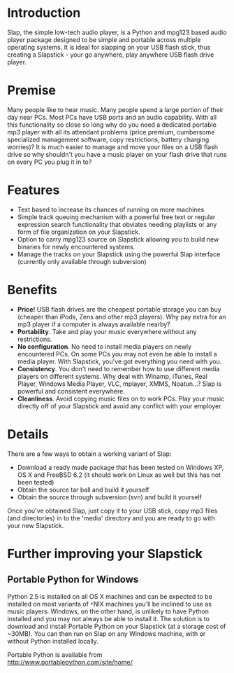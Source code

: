 # Introduction #

Slap, the simple low-tech audio player, is a Python and mpg123 based audio player package designed to be simple and portable across multiple operating systems. It is ideal for slapping on your USB flash stick, thus creating a Slapstick - your go anywhere, play anywhere USB flash drive player.

# Premise #

Many people like to hear music. Many people spend a large portion of their day near PCs. Most PCs have USB ports and an audio capability. With all this functionality so close so long why do you need a dedicated portable mp3 player with all its attendant problems (price premium, cumbersome specialized management software, copy restrictions, battery charging worries)? It is much easier to manage and move your files on a USB flash drive so why shouldn't you have a music player on your flash drive that runs on every PC you plug it in to?

# Features #
  * Text based to increase its chances of running on more machines
  * Simple track queuing mechanism with a powerful free text or regular expression search functionality that obviates needing playlists or any form of file organization on your Slapstick.
  * Option to carry mpg123 source on Slapstick allowing you to build new binaries for newly encountered systems.
  * Manage the tracks on your Slapstick using the powerful Slap interface (currently only available through subversion)

# Benefits #
  * **Price!** USB flash drives are the cheapest portable storage you can buy (cheaper than iPods, Zens and other mp3 players). Why pay extra for an mp3 player if a computer is always available nearby?
  * **Portability**. Take and play your music everywhere without any restrictions.
  * **No configuration**. No need to install media players on newly encountered PCs. On some PCs you may not even be able to install a media player. With Slapstick, you've got everything you need with you.
  * **Consistency**. You don't need to remember how to use different media players on different systems. Why deal with Winamp, iTunes, Real Player, Windows Media Player, VLC, mplayer, XMMS, Noatun...? Slap is powerful and consistent everywhere.
  * **Cleanliness**. Avoid copying music files on to work PCs. Play your music directly off of your Slapstick and avoid any conflict with your employer.

# Details #

There are a few ways to obtain a working variant of Slap:
  * Download a ready made package that has been tested on Windows XP, OS X and FreeBSD 6.2 (it should work on Linux as well but this has not been tested)
  * Obtain the source tar ball and build it yourself
  * Obtain the source through subversion (svn) and build it yourself

Once you've obtained Slap, just copy it to your USB stick, copy mp3 files (and directories) in to the 'media' directory and you are ready to go with your new Slapstick.

# Further improving your Slapstick #

## Portable Python for Windows ##

Python 2.5 is installed on all OS X machines and can be expected to be installed on most variants of `*`NIX machines you'll be inclined to use as music players. Windows, on the other hand, is unlikely to have Python installed and you may not always be able to install it. The solution is to download and install Portable Python on your Slapstick (at a storage cost of ~30MB). You can then run on Slap on any Windows machine, with or without Python installed locally.

Portable Python is available from http://www.portablepython.com/site/home/









